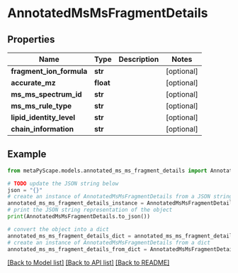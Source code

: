 # AnnotatedMsMsFragmentDetails


## Properties

Name | Type | Description | Notes
------------ | ------------- | ------------- | -------------
**fragment_ion_formula** | **str** |  | [optional] 
**accurate_mz** | **float** |  | [optional] 
**ms_ms_spectrum_id** | **str** |  | [optional] 
**ms_ms_rule_type** | **str** |  | [optional] 
**lipid_identity_level** | **str** |  | [optional] 
**chain_information** | **str** |  | [optional] 

## Example

```python
from metaPyScape.models.annotated_ms_ms_fragment_details import AnnotatedMsMsFragmentDetails

# TODO update the JSON string below
json = "{}"
# create an instance of AnnotatedMsMsFragmentDetails from a JSON string
annotated_ms_ms_fragment_details_instance = AnnotatedMsMsFragmentDetails.from_json(json)
# print the JSON string representation of the object
print(AnnotatedMsMsFragmentDetails.to_json())

# convert the object into a dict
annotated_ms_ms_fragment_details_dict = annotated_ms_ms_fragment_details_instance.to_dict()
# create an instance of AnnotatedMsMsFragmentDetails from a dict
annotated_ms_ms_fragment_details_from_dict = AnnotatedMsMsFragmentDetails.from_dict(annotated_ms_ms_fragment_details_dict)
```
[[Back to Model list]](../README.md#documentation-for-models) [[Back to API list]](../README.md#documentation-for-api-endpoints) [[Back to README]](../README.md)


